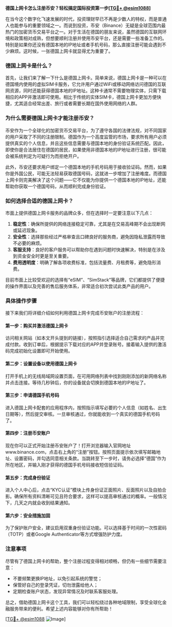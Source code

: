 **德国上网卡怎么注册币安？轻松搞定国际投资第一步[[TG💪+ @esim1088](https://t.me/s/esim1088)]**

在当今这个数字化飞速发展的时代，投资理财早已不再是少数人的特权，而是普通人也能参与的重要领域之一。而说到投资，币安（Binance）无疑是全球范围内最热门的加密货币交易平台之一。对于生活在德国的朋友来说，虽然德国的互联网环境和政策相对成熟，但想要顺利注册并使用币安平台，还是需要一些准备工作的。特别是如果你还没有德国本地的IP地址或者手机号码，那么直接注册可能会遇到不少麻烦。这时候，一张德国上网卡就显得尤为重要了。

### 德国上网卡是什么？

首先，让我们来了解一下什么是德国上网卡。简单来说，德国上网卡是一种可以在德国境内使用的虚拟SIM卡服务，它允许用户通过WiFi或移动网络访问德国的互联网资源，同时还能获得德国本地的IP地址。这种卡通常不需要物理实体，只需下载相应的APP并激活即可使用。相比于传统的实体SIM卡，德国上网卡更加方便快捷，尤其适合经常出差、旅行或者需要长期在国外使用网络的人群。

### 为什么需要德国上网卡才能注册币安？

币安作为一个全球化的加密货币交易平台，为了遵守各国的法律法规，对不同国家的用户采取了不同的注册限制。德国作为一个高度监管的市场，要求所有用户必须提供真实的个人信息，并且这些信息需要与德国本地的身份验证系统匹配。因此，即使你是合法居住在德国的居民，如果使用非德国本地的IP地址进行注册，很可能会被系统判定为可疑行为而拒绝开户。

此外，币安还要求用户绑定一个德国本地的手机号码用于接收验证码。然而，如果你是外国公民，可能无法轻易获取德国号码，这就进一步增加了注册难度。而德国上网卡则完美解决了这个问题——它不仅能为你提供一个德国本地的IP地址，还能帮助你获取一个德国号码，从而顺利完成身份验证。

### 如何选择合适的德国上网卡？

市面上提供德国上网卡服务的品牌众多，但在选择时一定要注意以下几点：

1. **稳定性**：确保所提供的网络连接稳定可靠，尤其是在交易高峰期不会出现断网或延迟现象。
2. **安全性**：选择那些经过严格审查且口碑良好的服务商，避免因隐私泄露而导致不必要的麻烦。
3. **客服支持**：良好的客户服务可以帮助你在遇到问题时快速解决，特别是在涉及到资金安全时更是至关重要。
4. **费用透明度**：明确了解各项收费标准，包括流量费、月租费等，避免隐形消费。

目前市面上比较受欢迎的选择有“eSIM”、“SimStack”等品牌，它们都提供了便捷的操作界面以及完善的售后服务体系，非常适合初次尝试此类产品的用户。

### 具体操作步骤

接下来我们将详细介绍如何利用德国上网卡完成币安账户的注册流程：

#### 第一步：购买并激活德国上网卡
访问相关网站（如本文开头提到的链接），按照指引选择适合自己需求的产品并完成付款。收到订单后，根据提示下载对应的APP并登录账号。接着输入提供的激活码完成初始化设置即可开始使用。

#### 第二步：设置设备以使用德国上网卡
打开手机上的无线局域网设置页面，在可用网络列表中找到刚刚添加的新网络名称并点击连接。等待几秒钟后，你的设备就会切换到德国本地的IP地址了。

#### 第三步：申请德国手机号码
进入德国上网卡配套的应用程序内，按照指示填写必要的个人信息（如姓名、出生日期等），然后提交审核。一旦审核通过，你就能收到一个真实的德国手机号码了。

#### 第四步：注册币安账户
现在你可以正式开始注册币安账户了！打开浏览器输入官网地址www.binance.com，点击右上角的“注册”按钮。按照页面提示依次填写邮箱地址、设置密码，并勾选同意相关条款。当跳转至下一步时，请务必选择“德国”作为所在地区，并输入刚才获得的德国手机号码接收短信验证码。

#### 第五步：完成身份验证
进入个人中心后，点击“KYC认证”模块上传身份证正面照片、反面照片以及自拍合影。确保所有资料清晰可见且符合要求，这样可以提高审核通过的概率。一般情况下，几天之内就会收到结果通知。

#### 第六步：安全措施加固
为了保护账户安全，建议启用双重身份验证功能。可以选择基于时间的一次性密码（TOTP）或者Google Authenticator等方式增强防护力度。

### 注意事项

尽管有了德国上网卡的帮助，整个注册过程变得相对顺畅，但仍有一些细节需要注意：

- 不要频繁更换IP地址，以免引起系统的警觉；
- 保管好自己的登录凭证，切勿泄露给他人；
- 定期检查账户状态，发现异常情况及时联系客服处理。

总之，借助德国上网卡这个工具，我们可以轻松绕过各种地域限制，享受全球化金融服务带来的便利。希望上述内容能够对你有所帮助！

[[TG💪+ @esim1088](https://t.me/s/esim1088) ![Image](https://i.postimg.cc/4NQfJmqS/Snipaste-2025-05-13-00-14-12.png)]